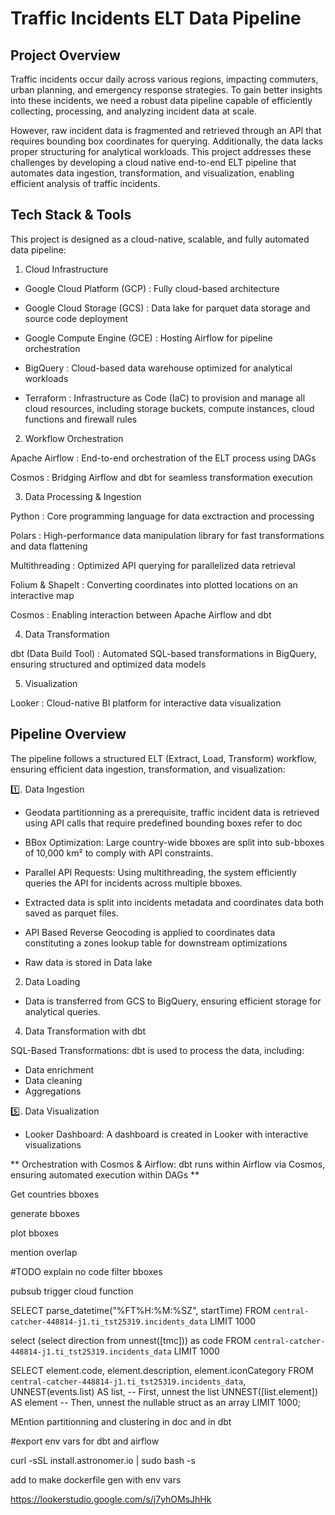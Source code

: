 # Traffic Incidents ELT Data Pipeline

## Project Overview

Traffic incidents occur daily across various regions, impacting commuters, urban planning, and emergency response strategies. To gain better insights into these incidents, we need a robust data pipeline capable of efficiently collecting, processing, and analyzing incident data at scale.

However, raw incident data is fragmented and retrieved through an API that requires bounding box coordinates for querying. Additionally, the data lacks proper structuring for analytical workloads. This project addresses these challenges by developing a cloud native end-to-end ELT pipeline that automates data ingestion, transformation, and visualization, enabling efficient analysis of traffic incidents.

## Tech Stack & Tools

This project is designed as a cloud-native, scalable, and fully automated data pipeline:

1. Cloud Infrastructure

- Google Cloud Platform (GCP) : Fully cloud-based architecture

- Google Cloud Storage (GCS) : Data lake for parquet data storage and source code deployment

- Google Compute Engine (GCE) : Hosting Airflow for pipeline orchestration

- BigQuery : Cloud-based data warehouse optimized for analytical workloads

- Terraform : Infrastructure as Code (IaC) to provision and manage all cloud resources, including storage buckets, compute instances, cloud functions and firewall rules

2. Workflow Orchestration

Apache Airflow : End-to-end orchestration of the ELT process using DAGs

Cosmos : Bridging Airflow and dbt for seamless transformation execution

3. Data Processing & Ingestion

Python : Core programming language for data exctraction and processing

Polars : High-performance data manipulation library for fast transformations and data flattening 

Multithreading : Optimized API querying for parallelized data retrieval

Folium & Shapelt : Converting coordinates into plotted locations on an interactive map

Cosmos : Enabling interaction between Apache Airflow and dbt

4. Data Transformation 

dbt (Data Build Tool) : Automated SQL-based transformations in BigQuery, ensuring structured and optimized data models

5. Visualization

Looker : Cloud-native BI platform for interactive data visualization

## Pipeline Overview

The pipeline follows a structured ELT (Extract, Load, Transform) workflow, ensuring efficient data ingestion, transformation, and visualization:

1️⃣. Data Ingestion

- Geodata partitionning as a prerequisite, traffic incident data is retrieved using API calls that require predefined bounding boxes refer to doc

- BBox Optimization: Large country-wide bboxes are split into sub-bboxes of 10,000 km² to comply with API constraints.

- Parallel API Requests: Using multithreading, the system efficiently queries the API for incidents across multiple bboxes.

- Extracted data is split into incidents metadata and coordinates data both saved as parquet files.

- API Based Reverse Geocoding is applied to coordinates data constituting a zones lookup table for downstream optimizations

- Raw data is stored in Data lake

2. Data Loading

- Data is transferred from GCS to BigQuery, ensuring efficient storage for analytical queries.

4. Data Transformation with dbt

SQL-Based Transformations: dbt is used to process the data, including:

- Data enrichment
- Data cleaning
- Aggregations

5️⃣. Data Visualization

- Looker Dashboard: A dashboard is created in Looker with interactive visualizations

** Orchestration with Cosmos & Airflow: dbt runs within Airflow via Cosmos, ensuring automated execution within DAGs **


Get countries bboxes

generate bboxes

plot bboxes

mention overlap

#TODO explain no code
filter bboxes 

pubsub trigger cloud function

SELECT parse_datetime("%FT%H:%M:%SZ", startTime) FROM `central-catcher-448814-j1.ti_tst25319.incidents_data` LIMIT 1000

select (select direction from unnest([tmc])) as code FROM `central-catcher-448814-j1.ti_tst25319.incidents_data` LIMIT 1000

SELECT
  element.code,
  element.description,
  element.iconCategory
FROM `central-catcher-448814-j1.ti_tst25319.incidents_data`,
UNNEST(events.list) AS list,  -- First, unnest the list
UNNEST([list.element]) AS element  -- Then, unnest the nullable struct as an array
LIMIT 1000;

MEntion partitionning and clustering in doc and in dbt

#export env vars for dbt and airflow

curl -sSL install.astronomer.io | sudo bash -s

add to make dockerfile gen with env vars

https://lookerstudio.google.com/s/j7yhOMsJhHk
